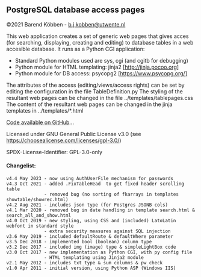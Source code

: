 ## PostgreSQL database access pages 

©2021 Barend Köbben - <a href="mailto:b.j.kobben@utwente.nl">b.j.kobben@utwente.nl</a> 

This web application creates a set of generic web pages that gives acces (for searching, displaying, creating and editing) to database tables in a web accesible database. It runs as a Python CGI application: 
- Standard Python modules used are sys, cgi (and cgitb for debugging)
- Python module for HTML templating: jinja2 [http://jinja.pocoo.org]
- Python module for DB access: psycopg2 [https://www.psycopg.org/]

The attributes of the access (editing/views/access rights) can be set by editing the configuration in the file TableDefinition.py
The styling of the resultant web pages can be changed in the file ../templates/tablepages.css
The content of the resultant web pages can be changed in the jinja templates in ../templates/*.html

[Code available on GitHub](https://github.com/kobben/DBpages)...

Licensed under GNU General Public License v3.0 (see https://choosealicense.com/licenses/gpl-3.0/)

SPDX-License-Identifier: GPL-3.0-only

#### Changelist:
    v4.4 May 2023 - now using AuthUserFile mechanism for passwords
    v4.3 Oct 2021 - added .FixTableHead  to get fixed header scrolling table
                  - removed bug (no sorting of fkarrays in templates showtable/showrec.html)
    v4.2 Aug 2021 - includes json type (for Postgres JSONB cols)
    v4.1 Mar 2020 - removed bug in date handling in template search.html & search_all_and_show.html
    v4.0 Oct 2019 - new styling, using CSS and (included) LatoLatin webfont in standard style
                  - extra security measures against SQL injection
    v3.6 May 2019 - included defaultRoute & defaultWhere parameter
    v3.5 Dec 2018 - implemented bool (boolean) column type
    v3.2 Dec 2017 - included img (image) type & simpleLightBox code
    v3.0 Oct 2017 - new implementation as Python CGI, with py config file
                  - HTML templating using Jinja2 module
    v2.1 May 2012 - includes txt type & sum columns & pw check
    v1.0 Apr 2011 - initial version, using Python ASP (Windows IIS)